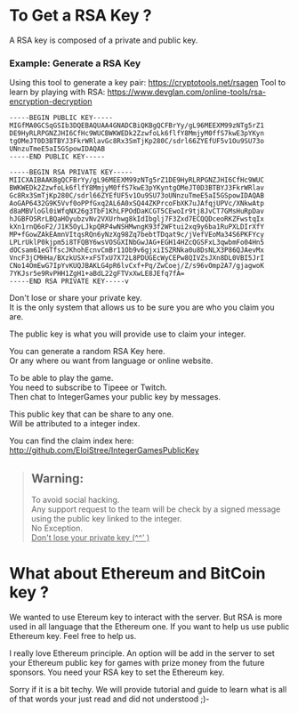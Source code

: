 # To Get a RSA Key ?

A RSA key is composed of a private and public key.

### Example: Generate a RSA Key
Using this tool to generate a key pair: https://cryptotools.net/rsagen 
Tool to learn by playing with RSA: https://www.devglan.com/online-tools/rsa-encryption-decryption

```
-----BEGIN PUBLIC KEY-----
MIGfMA0GCSqGSIb3DQEBAQUAA4GNADCBiQKBgQCFBrYy/gL96MEEXM99zNTg5rZ1
DE9HyRLRPGNZJHI6CfHc9WUCBWKWEDk2ZzwfoLk6flfY8MmjyM0ffS7kwE3pYKyn
tgOMeJT0D3BTBYJ3FkrWRlavGc8Rx3SmTjKp280C/sdrl66ZYEfUF5v1Ou9SU73o
UNnzuTmeE5aI5GSpowIDAQAB
-----END PUBLIC KEY-----
```

```
-----BEGIN RSA PRIVATE KEY-----
MIICXAIBAAKBgQCFBrYy/gL96MEEXM99zNTg5rZ1DE9HyRLRPGNZJHI6CfHc9WUC
BWKWEDk2ZzwfoLk6flfY8MmjyM0ffS7kwE3pYKyntgOMeJT0D3BTBYJ3FkrWRlav
Gc8Rx3SmTjKp280C/sdrl66ZYEfUF5v1Ou9SU73oUNnzuTmeE5aI5GSpowIDAQAB
AoGAP6432G9K5Vvf0oPPfGxq2AL6A0xSQ44ZKPrcoFbXK7uJAfqjUPVc/XNkwAtp
d8aMBVloGl0iWfqNX26g3TbF1KhLFPOdDaKCGT5CEwoIr9tj8JvCT7GMsHuRpDav
hJGBFOSRrLBQaHOyubzvNv2VXUrhwg8kIdIbglj7F3Zxd7ECQQDceoRKZFwstqIx
kXn1rnQ6oF2/J1K5OyLJkpQRP4wNSHMwngK93f2WFtui2xq9y6ba1RuPXLDIrXfY
MP+fGowZAkEAmnVItqsRQn6yNzXg98Zq7bebtTDqat9c/jVefVEoMa34S6PKFYcy
LPLrUklP0kjpm5i8TFQBY6wsVOSGXINbGwJAG+EGH14HZcQGSFxL3qwbmFo04Hn5
dOCsam61eGTfscJKhohEcnvCmBr11Ob9v6gjxiISZRNka0u8DsNLX3P86QJAevMx
VncF3jCMHHa/BXzkUSX+xFSTxU7X72L8PDUGEcWyCEPw8QIVZsJXn8DL0VBI5JrI
CNo14OmEwG7IpYvKUQJBAKLG4pR6lvCxf+Pq/ZwCoej/Z/s96vOmp2A7/gjagwoK
7YKJsr5e9RvPHH1ZgH1+aBdL22gFTVxXwLE8JEfq7fA=
-----END RSA PRIVATE KEY-----v
```

Don't lose or share your private key.  
It is the only system that allows us to be sure you are who you claim you are.  

The public key is what you will provide use to claim your integer.  


You can generate a random RSA Key here.  
Or any where ou want from language or online website.  

To be able to play the game.   
You need to subscribe to Tipeee or Twitch.  
Then chat to IntegerGames your public key by messages.  

This public key that can be share to any one.  
Will be attributed to a integer index.  

You can find the claim index here:  
http://github.com/EloiStree/IntegerGamesPublicKey  

> ## Warning:   
> To avoid social hacking.  
> Any support request to the team will be check by a signed message using the public key linked to the integer.  
> No Exception.   
> <u>Don't lose your private key (^^' )</u>



# What about Ethereum and BitCoin key ?

We wanted to use Etereum key to interact with the server. But RSA is more used in all language that the Ethereum one. 
If you want to help us use public Ethereum key. Feel free to help us.  

I really love Ethereum principle. An option will be add in the server to set your Ethereum public key for games with prize money from the future sponsors. You need your RSA key to set the Ethereum key.

Sorry if it is a bit techy. We will provide tutorial and guide to learn what is all of that words your just read and did not understood ;)- 

